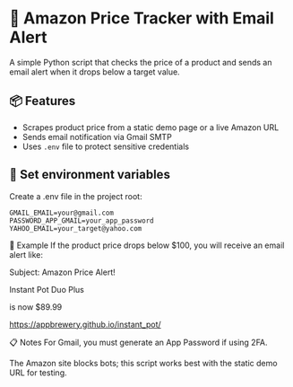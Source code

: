 # 💸 Amazon Price Tracker with Email Alert

A simple Python script that checks the price of a product 
and sends an email alert when it drops below a target value.

## 📦 Features

- Scrapes product price from a static demo page or a live Amazon URL
- Sends email notification via Gmail SMTP
- Uses `.env` file to protect sensitive credentials

## 🚀 Set environment variables

Create a .env file in the project root:

```
GMAIL_EMAIL=your@gmail.com
PASSWORD_APP_GMAIL=your_app_password
YAHOO_EMAIL=your_target@yahoo.com
```

🧪 Example
If the product price drops below $100, you will receive an email alert like:

Subject: Amazon Price Alert!

Instant Pot Duo Plus

is now $89.99

https://appbrewery.github.io/instant_pot/

📋 Notes
For Gmail, you must generate an App Password if using 2FA.

The Amazon site blocks bots; this script works best with the static demo URL for testing.
